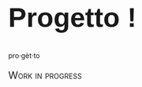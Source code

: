 <style>
p.small {
  font-variant: small-caps;
  font-size: 20px;
}
h1.thicker{
  font: 55px Arial, sans-serif;
  font-weight: 800;
}
</style>

<h1 class= "thicker {% if site.style == 'dark' %}class="text-white"{% endif %}">Progetto !</h1>
<p class="f4 mb-4 {% if site.style == 'dark' %}text-white{% else %}text-gray{% endif %}">pro·gèt·to</p>

<p class="small">
Work in progress
</p>
